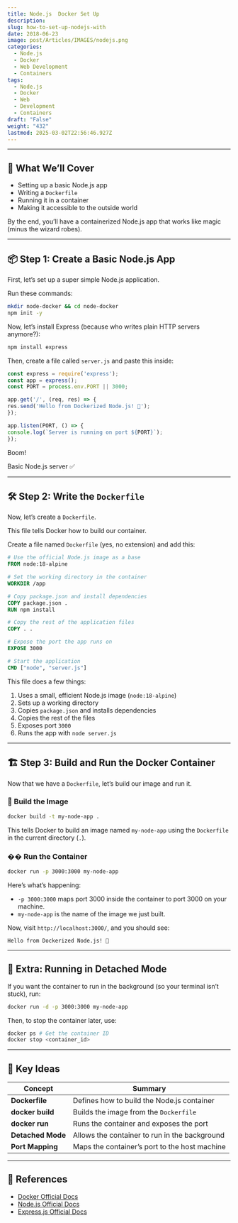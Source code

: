 ```yaml
---
title: Node.js  Docker Set Up
description: 
slug: how-to-set-up-nodejs-with
date: 2018-06-23
image: post/Articles/IMAGES/nodejs.png
categories:
  - Node.js
  - Docker
  - Web Development
  - Containers
tags:
  - Node.js
  - Docker
  - Web
  - Development
  - Containers
draft: "False"
weight: "432"
lastmod: 2025-03-02T22:56:46.927Z
---
```

***

## 🎯 What We’ll Cover

* Setting up a basic Node.js app
* Writing a `Dockerfile`
* Running it in a container
* Making it accessible to the outside world

By the end, you’ll have a containerized Node.js app that works like magic (minus the wizard robes).

***

## 📦 Step 1: Create a Basic Node.js App

First, let’s set up a super simple Node.js application.

Run these commands:

```sh
mkdir node-docker && cd node-docker
npm init -y
```

Now, let’s install Express (because who writes plain HTTP servers anymore?):

```sh
npm install express
```

Then, create a file called `server.js` and paste this inside:

```js
const express = require('express');
const app = express();
const PORT = process.env.PORT || 3000;

app.get('/', (req, res) => {
res.send('Hello from Dockerized Node.js! 🚀');
});

app.listen(PORT, () => {
console.log(`Server is running on port ${PORT}`);
});
```

Boom!

Basic Node.js server ✅

***

## 🛠 Step 2: Write the `Dockerfile`

Now, let’s create a `Dockerfile`.

This file tells Docker how to build our container.

Create a file named `Dockerfile` (yes, no extension) and add this:

```Dockerfile
# Use the official Node.js image as a base
FROM node:18-alpine

# Set the working directory in the container
WORKDIR /app

# Copy package.json and install dependencies
COPY package.json .
RUN npm install

# Copy the rest of the application files
COPY . .

# Expose the port the app runs on
EXPOSE 3000

# Start the application
CMD ["node", "server.js"]
```

This file does a few things:

1. Uses a small, efficient Node.js image (`node:18-alpine`)
2. Sets up a working directory
3. Copies `package.json` and installs dependencies
4. Copies the rest of the files
5. Exposes port `3000`
6. Runs the app with `node server.js`

***

## 🏗 Step 3: Build and Run the Docker Container

Now that we have a `Dockerfile`, let’s build our image and run it.

### 🔨 Build the Image

```sh
docker build -t my-node-app .
```

This tells Docker to build an image named `my-node-app` using the `Dockerfile` in the current directory (`.`).

### �� Run the Container

```sh
docker run -p 3000:3000 my-node-app
```

Here’s what’s happening:

* `-p 3000:3000` maps port 3000 inside the container to port 3000 on your machine.
* `my-node-app` is the name of the image we just built.

Now, visit `http://localhost:3000/`, and you should see:

```
Hello from Dockerized Node.js! 🚀
```

***

## 🐳 Extra: Running in Detached Mode

If you want the container to run in the background (so your terminal isn’t stuck), run:

```sh
docker run -d -p 3000:3000 my-node-app
```

Then, to stop the container later, use:

```sh
docker ps # Get the container ID
docker stop <container_id>
```

***

<!-- 
## 🎉 Conclusion

You did it!

You successfully dockerized a Node.js app.

Now you can:

- Share your app easily with others
- Deploy it anywhere Docker is supported
- Pretend you’re a DevOps guru 😎

Docker makes development cleaner, more consistent, and way less painful than "it works on my machine."

Go forth and containerize everything! 🚀

--- -->

## 📌 Key Ideas

| Concept           | Summary                                       |
| ----------------- | --------------------------------------------- |
| **Dockerfile**    | Defines how to build the Node.js container    |
| **docker build**  | Builds the image from the `Dockerfile`        |
| **docker run**    | Runs the container and exposes the port       |
| **Detached Mode** | Allows the container to run in the background |
| **Port Mapping**  | Maps the container’s port to the host machine |

***

## 🔗 References

* [Docker Official Docs](https://docs.docker.com/)
* [Node.js Official Docs](https://nodejs.org/en/docs/)
* [Express.js Official Docs](https://expressjs.com/)
